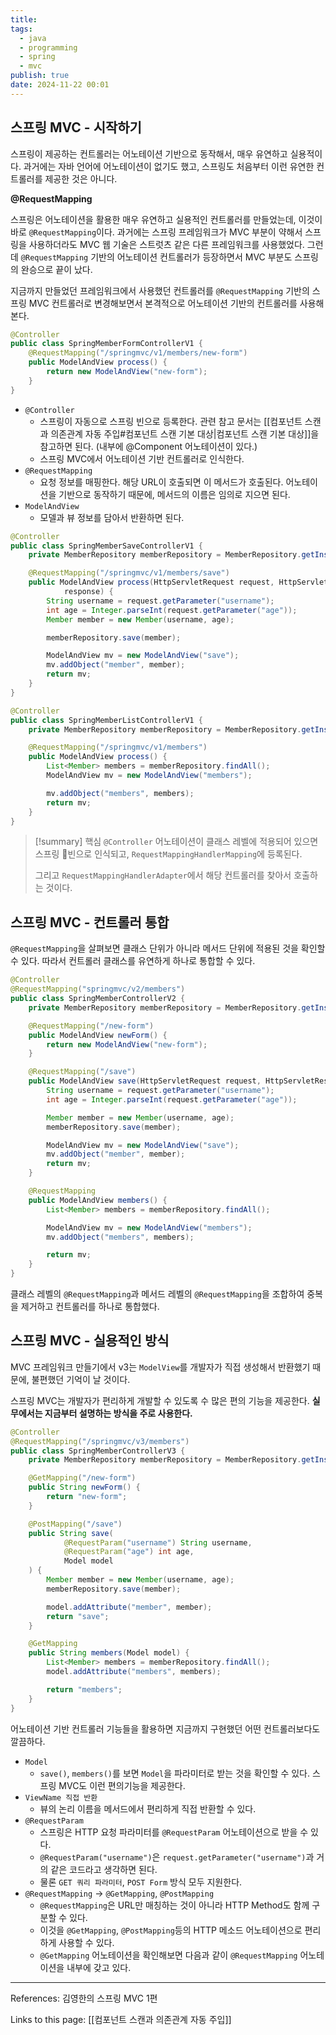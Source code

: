 ```yaml
---
title: 
tags:
  - java
  - programming
  - spring
  - mvc
publish: true
date: 2024-11-22 00:01
---
```


## 스프링 MVC - 시작하기

스프링이 제공하는 컨트롤러는 어노테이션 기반으로 동작해서, 매우 유연하고 실용적이다. 과거에는 자바 언어에 어노테이션이 없기도 했고, 스프링도 처음부터 이런 유연한 컨트롤러를 제공한 것은 아니다.

**@RequestMapping**

스프링은 어노테이션을 활용한 매우 유연하고 실용적인 컨트롤러를 만들었는데, 이것이 바로 `@RequestMapping`이다. 과거에는 스프링 프레임워크가 MVC 부분이 약해서 스프링을 사용하더라도 MVC 웹 기술은 스트럿츠 같은 다른 프레임워크를 사용했었다. 그런데 `@RequestMapping` 기반의 어노테이션 컨트롤러가 등장하면서 MVC 부분도 스프링의 완승으로 끝이 났다.

지금까지 만들었던 프레임워크에서 사용했던 컨트롤러를 `@RequestMapping` 기반의 스프링 MVC 컨트롤러로 변경해보면서 본격적으로 어노테이션 기반의 컨트롤러를 사용해본다.

```java title="SpringMemberFormControllerV1.java"
@Controller
public class SpringMemberFormControllerV1 {
    @RequestMapping("/springmvc/v1/members/new-form")
    public ModelAndView process() {
        return new ModelAndView("new-form");
    }
}
```

- `@Controller`
  - 스프링이 자동으로 스프링 빈으로 등록한다. 관련 참고 문서는 [[컴포넌트 스캔과 의존관계 자동 주입#컴포넌트 스캔 기본 대상|컴포넌트 스캔 기본 대상]]을 참고하면 된다. (내부에 @Component 어노테이션이 있다.)
  - 스프링 MVC에서 어노테이션 기반 컨트롤러로 인식한다.
- `@RequestMapping`
  - 요청 정보를 매핑한다. 해당 URL이 호출되면 이 메서드가 호출된다. 어노테이션을 기반으로 동작하기 때문에, 메서드의 이름은 임의로 지으면 된다.
- `ModelAndView`
  - 모델과 뷰 정보를 담아서 반환하면 된다.

```java title="SpringMemberSaveControllerV1.java"
@Controller
public class SpringMemberSaveControllerV1 {
    private MemberRepository memberRepository = MemberRepository.getInstance();

    @RequestMapping("/springmvc/v1/members/save")
    public ModelAndView process(HttpServletRequest request, HttpServletResponse
            response) {
        String username = request.getParameter("username");
        int age = Integer.parseInt(request.getParameter("age"));
        Member member = new Member(username, age);

        memberRepository.save(member);

        ModelAndView mv = new ModelAndView("save");
        mv.addObject("member", member);
        return mv;
    }
}
```

```java title="SpringMemberListControllerV1.java"
@Controller
public class SpringMemberListControllerV1 {
    private MemberRepository memberRepository = MemberRepository.getInstance();

    @RequestMapping("/springmvc/v1/members")
    public ModelAndView process() {
        List<Member> members = memberRepository.findAll();
        ModelAndView mv = new ModelAndView("members");

        mv.addObject("members", members);
        return mv;
    }
}
```

> [!summary] 핵심
> `@Controller` 어노테이션이 클래스 레벨에 적용되어 있으면 스프링 빈으로 인식되고, `RequestMappingHandlerMapping`에 등록된다.
>
> 그리고 `RequestMappingHandlerAdapter`에서 해당 컨트롤러를 찾아서 호출하는 것이다.

## 스프링 MVC - 컨트롤러 통합

`@RequestMapping`을 살펴보면 클래스 단위가 아니라 메서드 단위에 적용된 것을 확인할 수 있다. 따라서 컨트롤러 클래스를 유연하게 하나로 통합할 수 있다.

```java
@Controller
@RequestMapping("springmvc/v2/members")
public class SpringMemberControllerV2 {
    private MemberRepository memberRepository = MemberRepository.getInstance();

    @RequestMapping("/new-form")
    public ModelAndView newForm() {
        return new ModelAndView("new-form");
    }

    @RequestMapping("/save")
    public ModelAndView save(HttpServletRequest request, HttpServletResponse response) {
        String username = request.getParameter("username");
        int age = Integer.parseInt(request.getParameter("age"));

        Member member = new Member(username, age);
        memberRepository.save(member);

        ModelAndView mv = new ModelAndView("save");
        mv.addObject("member", member);
        return mv;
    }

    @RequestMapping
    public ModelAndView members() {
        List<Member> members = memberRepository.findAll();

        ModelAndView mv = new ModelAndView("members");
        mv.addObject("members", members);

        return mv;
    }
}
```

클래스 레벨의 `@RequestMapping`과 메서드 레벨의 `@RequestMapping`을 조합하여 중복을 제거하고 컨트롤러를 하나로 통합했다.

## 스프링 MVC - 실용적인 방식

MVC 프레임워크 만들기에서 v3는 `ModelView`를 개발자가 직접 생성해서 반환했기 때문에, 불편했던 기억이 날 것이다.

스프링 MVC는 개발자가 편리하게 개발할 수 있도록 수 많은 편의 기능을 제공한다. **실무에서는 지금부터 설명하는 방식을 주로 사용한다.**

```java
@Controller
@RequestMapping("/springmvc/v3/members")
public class SpringMemberControllerV3 {
    private MemberRepository memberRepository = MemberRepository.getInstance();

    @GetMapping("/new-form")
    public String newForm() {
        return "new-form";
    }

    @PostMapping("/save")
    public String save(
            @RequestParam("username") String username,
            @RequestParam("age") int age,
            Model model
    ) {
        Member member = new Member(username, age);
        memberRepository.save(member);

        model.addAttribute("member", member);
        return "save";
    }

    @GetMapping
    public String members(Model model) {
        List<Member> members = memberRepository.findAll();
        model.addAttribute("members", members);

        return "members";
    }
}
```

어노테이션 기반 컨트롤러 기능들을 활용하면 지금까지 구현했던 어떤 컨트롤러보다도 깔끔하다.

- `Model`
  - `save()`, `members()`를 보면 `Model`을 파라미터로 받는 것을 확인할 수 있다. 스프링 MVC도 이런 편의기능을 제공한다.
- `ViewName 직접 반환`
  - 뷰의 논리 이름을 메서드에서 편리하게 직접 반환할 수 있다.
- `@RequestParam`
  - 스프링은 HTTP 요청 파라미터를 `@RequestParam` 어노테이션으로 받을 수 있다.
  - `@RequestParam("username")`은 `request.getParameter("username")`과 거의 같은 코드라고 생각하면 된다.
  - 물론 `GET 쿼리 파라미터`, `POST Form` 방식 모두 지원한다.
- `@RequestMapping` -> `@GetMapping`, `@PostMapping`
  - `@RequestMapping`은 URL만 매칭하는 것이 아니라 HTTP Method도 함께 구분할 수 있다.
  - 이것을 `@GetMapping`, `@PostMapping`등의 HTTP 메소드 어노테이션으로 편리하게 사용할 수 있다.
  - `@GetMapping` 어노테이션을 확인해보면 다음과 같이 `@RequestMapping` 어노테이션을 내부에 갖고 있다.

---

References: 김영한의 스프링 MVC 1편

Links to this page: [[컴포넌트 스캔과 의존관계 자동 주입]]
